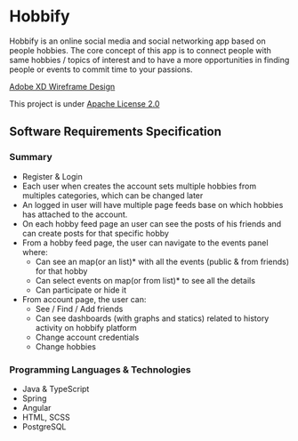 # Hobbify


Hobbify is an online social media and social networking app based on people hobbies. The core concept of this app is to connect people with same hobbies / topics of interest and to have a more opportunities in finding people or events to commit time to your passions.

[Adobe XD Wireframe Design](https://github.com/Storrund/hobbify/blob/master/hobbify_wireframe.xd)

This project is under [Apache License 2.0](https://github.com/Storrund/hobbify/blob/master/LICENSE)


## Software Requirements Specification

### Summary
* Register & Login
* Each user when creates the account sets multiple hobbies from multiples categories, which can be changed later
* An logged in user will have multiple page feeds base on which hobbies has attached to the account. 
* On each hobby feed page an user can see the posts of his friends and can create posts for that specific hobby
* From a hobby feed page, the user can navigate to the events panel where:
	*  Can see an map(or an list)* with all the events (public & from friends) for that hobby
	*  Can select events on map(or from list)* to see all the details
	*  Can participate or hide it
* From account page, the user can:
	* See / Find / Add friends
	* Can see dashboards (with graphs and statics) related to history activity on hobbify platform
	* Change account credentials
	* Change hobbies

### Programming Languages & Technologies

* Java & TypeScript
* Spring
* Angular
* HTML, SCSS
* PostgreSQL
